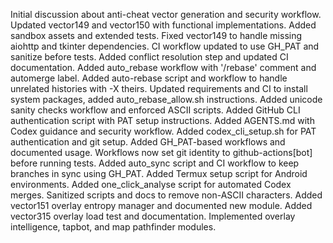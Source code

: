 Initial discussion about anti-cheat vector generation and security workflow.
Updated vector149 and vector150 with functional implementations. Added sandbox assets and extended tests.
Fixed vector149 to handle missing aiohttp and tkinter dependencies.
CI workflow updated to use GH_PAT and sanitize before tests.
Added conflict resolution step and updated CI documentation.
Added auto_rebase workflow with '/rebase' comment and automerge label.
Added auto-rebase script and workflow to handle unrelated histories with -X theirs.
Updated requirements and CI to install system packages, added auto_rebase_allow.sh instructions.
Added unicode sanity checks workflow and enforced ASCII scripts.
Added GitHub CLI authentication script with PAT setup instructions.
Added AGENTS.md with Codex guidance and security workflow.
Added codex_cli_setup.sh for PAT authentication and git setup.
Added GH_PAT-based workflows and documented usage.
Workflows now set git identity to github-actions[bot] before running tests.
Added auto_sync script and CI workflow to keep branches in sync using GH_PAT.
Added Termux setup script for Android environments.
Added one_click_analyse script for automated Codex merges.
Sanitized scripts and docs to remove non-ASCII characters.
Added vector151 overlay entropy manager and documented new module.
Added vector315 overlay load test and documentation.
Implemented overlay intelligence, tapbot, and map pathfinder modules.
